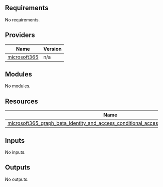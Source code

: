 <!-- BEGIN_TF_DOCS -->
## Requirements

No requirements.

## Providers

| Name | Version |
|------|---------|
| <a name="provider_microsoft365"></a> [microsoft365](#provider_microsoft365) | n/a |

## Modules

No modules.

## Resources

| Name | Type |
|------|------|
| [microsoft365_graph_beta_identity_and_access_conditional_access_policy.example_policy](https://registry.terraform.io/providers/hashicorp/microsoft365/latest/docs/resources/graph_beta_identity_and_access_conditional_access_policy) | resource |

## Inputs

No inputs.

## Outputs

No outputs.
<!-- END_TF_DOCS -->